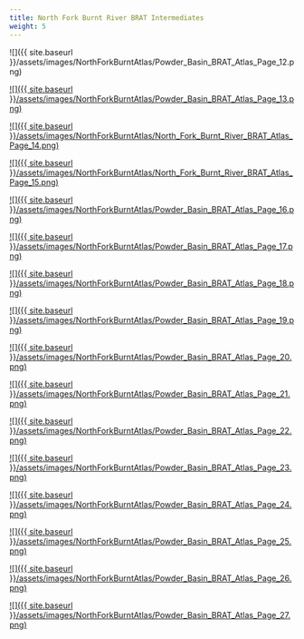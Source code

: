 ```yaml
---
title: North Fork Burnt River BRAT Intermediates
weight: 5
---
```


![]({{ site.baseurl }}/assets/images/NorthForkBurntAtlas/Powder_Basin_BRAT_Atlas_Page_12.png)

[![]({{ site.baseurl }}/assets/images/NorthForkBurntAtlas/Powder_Basin_BRAT_Atlas_Page_13.png)](https://raw.githubusercontent.com/Riverscapes/pyBRAT/master/docs/assets/images/NorthForkBurntAtlas/Powder_Basin_BRAT_Atlas_Page_13.png)



[![]({{ site.baseurl }}/assets/images/NorthForkBurntAtlas/North_Fork_Burnt_River_BRAT_Atlas_Page_14.png)](https://raw.githubusercontent.com/Riverscapes/pyBRAT/master/docs/assets/images/NorthForkBurntAtlas/Powder_Basin_BRAT_Atlas_Page_14.png)



[![]({{ site.baseurl }}/assets/images/NorthForkBurntAtlas/North_Fork_Burnt_River_BRAT_Atlas_Page_15.png)](https://raw.githubusercontent.com/Riverscapes/pyBRAT/master/docs/assets/images/NorthForkBurntAtlas/Powder_Basin_BRAT_Atlas_Page_15.png)



[![]({{ site.baseurl }}/assets/images/NorthForkBurntAtlas/Powder_Basin_BRAT_Atlas_Page_16.png)](https://raw.githubusercontent.com/Riverscapes/pyBRAT/master/docs/assets/images/NorthForkBurntAtlas/Powder_Basin_BRAT_Atlas_Page_16.png)

[![]({{ site.baseurl }}/assets/images/NorthForkBurntAtlas/Powder_Basin_BRAT_Atlas_Page_17.png)](https://raw.githubusercontent.com/Riverscapes/pyBRAT/master/docs/assets/images/NorthForkBurntAtlas/Powder_Basin_BRAT_Atlas_Page_17.png)

[![]({{ site.baseurl }}/assets/images/NorthForkBurntAtlas/Powder_Basin_BRAT_Atlas_Page_18.png)](https://raw.githubusercontent.com/Riverscapes/pyBRAT/master/docs/assets/images/NorthForkBurntAtlas/Powder_Basin_BRAT_Atlas_Page_18.png)

[![]({{ site.baseurl }}/assets/images/NorthForkBurntAtlas/Powder_Basin_BRAT_Atlas_Page_19.png)](https://raw.githubusercontent.com/Riverscapes/pyBRAT/master/docs/assets/images/NorthForkBurntAtlas/Powder_Basin_BRAT_Atlas_Page_19.png)

[![]({{ site.baseurl }}/assets/images/NorthForkBurntAtlas/Powder_Basin_BRAT_Atlas_Page_20.png)](https://raw.githubusercontent.com/Riverscapes/pyBRAT/master/docs/assets/images/NorthForkBurntAtlas/Powder_Basin_BRAT_Atlas_Page_20.png)

[![]({{ site.baseurl }}/assets/images/NorthForkBurntAtlas/Powder_Basin_BRAT_Atlas_Page_21.png)](https://raw.githubusercontent.com/Riverscapes/pyBRAT/master/docs/assets/images/NorthForkBurntAtlas/Powder_Basin_BRAT_Atlas_Page_21.png)

[![]({{ site.baseurl }}/assets/images/NorthForkBurntAtlas/Powder_Basin_BRAT_Atlas_Page_22.png)](https://raw.githubusercontent.com/Riverscapes/pyBRAT/master/docs/assets/images/NorthForkBurntAtlas/Powder_Basin_BRAT_Atlas_Page_22.png)

[![]({{ site.baseurl }}/assets/images/NorthForkBurntAtlas/Powder_Basin_BRAT_Atlas_Page_23.png)](https://raw.githubusercontent.com/Riverscapes/pyBRAT/master/docs/assets/images/NorthForkBurntAtlas/Powder_Basin_BRAT_Atlas_Page_23.png)

[![]({{ site.baseurl }}/assets/images/NorthForkBurntAtlas/Powder_Basin_BRAT_Atlas_Page_24.png)](https://raw.githubusercontent.com/Riverscapes/pyBRAT/master/docs/assets/images/NorthForkBurntAtlas/Powder_Basin_BRAT_Atlas_Page_24.png)

[![]({{ site.baseurl }}/assets/images/NorthForkBurntAtlas/Powder_Basin_BRAT_Atlas_Page_25.png)](https://raw.githubusercontent.com/Riverscapes/pyBRAT/master/docs/assets/images/NorthForkBurntAtlas/Powder_Basin_BRAT_Atlas_Page_25.png)

[![]({{ site.baseurl }}/assets/images/NorthForkBurntAtlas/Powder_Basin_BRAT_Atlas_Page_26.png)](https://raw.githubusercontent.com/Riverscapes/pyBRAT/master/docs/assets/images/NorthForkBurntAtlas/Powder_Basin_BRAT_Atlas_Page_26.png)

[![]({{ site.baseurl }}/assets/images/NorthForkBurntAtlas/Powder_Basin_BRAT_Atlas_Page_27.png)](https://raw.githubusercontent.com/Riverscapes/pyBRAT/master/docs/assets/images/NorthForkBurntAtlas/Powder_Basin_BRAT_Atlas_Page_27.png)